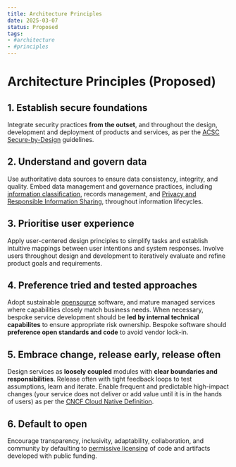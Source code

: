 ```yaml
---
title: Architecture Principles
date: 2025-03-07
status: Proposed
tags:
- #architecture
- #principles
---
```


# Architecture Principles (Proposed)

## 1. Establish secure foundations

Integrate security practices **from the outset**, and throughout the design, development and deployment of products and services, as per the [ACSC Secure-by-Design](https://www.cyber.gov.au/resources-business-and-government/governance-and-user-education/secure-by-design) guidelines.

## 2. Understand and govern data

Use authoritative data sources to ensure data consistency, integrity, and quality. Embed data management and governance practices, including [information classification](https://www.wa.gov.au/government/publications/western-australian-information-classification-policy), records management, and [Privacy and Responsible Information Sharing](https://www.wa.gov.au/government/privacy-and-responsible-information-sharing), throughout information lifecycles.

## 3. Prioritise user experience

Apply user-centered design principles to simplify tasks and establish intuitive mappings between user intentions and system responses. Involve users throughout design and development to iteratively evaluate and refine product goals and requirements.

## 4. Preference tried and tested approaches

Adopt sustainable [opensource](https://opensource.org/osd) software, and mature managed services where capabilities closely match business needs. When necessary, bespoke service development should be **led by internal technical capabilites** to ensure appropriate risk ownership. Bespoke software should **preference open standards and code** to avoid vendor lock-in.

## 5. Embrace change, release early, release often

Design services as **loosely coupled** modules with **clear boundaries and responsibilities**. Release often with tight feedback loops to test assumptions, learn and iterate. Enable frequent and predictable high-impact changes (your service does not deliver or add value until it is in the hands of users) as per the [CNCF Cloud Native Definition](https://github.com/cncf/toc/blob/main/DEFINITION.md).

## 6. Default to open

Encourage transparency, inclusivity, adaptability, collaboration, and community by defaulting to [permissive licensing](https://www.apache.org/licenses/LICENSE-2.0) of code and artifacts developed with public funding.
